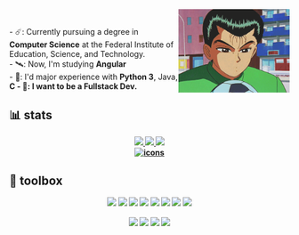 


<div>
    <img align="right" alt="user-picture" height="150" src="/images/yusuke.gif" />
    </br>
    <p align="left">
        - ☄️: Currently pursuing a degree in <strong>Computer Science</strong> at the Federal Institute of Education, Science, and Technology.</br>
        - 🛰️: Now, I'm studying <strong>Angular</strong></br>
        - 🚀: I'd major experience with <strong> Python 3</strong>, Java, <strong>C</strong</br>
        - 🌠: I want to be a <strong> Fullstack Dev</strong>.</br>
    </p>
</div>

<div align="center">
    <h2 align="left">📊 stats </h2>
    <a href="https://github.com/santivgo">
        <img height="180em"
            src="https://github-readme-stats.vercel.app/api?username=santivgo&theme=dracula&show_icons=true&hide_border=false&count_private=true"/>
        <img height="180em"
            src="https://github-readme-streak-stats.herokuapp.com/?user=santivgo&theme=dracula&hide_border=false" />
        <img height="330em"
            src="https://github-readme-stats.vercel.app/api/top-langs/?username=santivgo&theme=dracula&show_icons=true&hide_border=false&layout=compact" />
            </br>
        <img align="center" alt="icons" height="40em" src="https://skillicons.dev/icons?i=python,c,java,postgres,html,css" />
    </a>
</div>


<div align="center">
    <h2 align="left">🧰 toolbox</h2>
    <img
        src="https://img.shields.io/badge/VSCode-0078D4?style=for-the-badge&logo=visual%20studio%20code&logoColor=white" />
    <img src="https://img.shields.io/badge/Jupyter-F37626.svg?&style=for-the-badge&logo=Jupyter&logoColor=white" />
    <img src="https://img.shields.io/badge/Android%20Studio-3DDC84.svg?style=for-the-badge&logo=android-studio&logoColor=white"/>
    <img src="https://img.shields.io/badge/GNU%20Bash-4EAA25?style=for-the-badge&logo=GNU%20Bash&logoColor=white" />
    <img
        src="https://img.shields.io/badge/figma-%23F24E1E.svg?style=for-the-badge&logo=figma&logoColor=white" />
    <img src="https://img.shields.io/badge/GitHub-100000?style=for-the-badge&logo=github&logoColor=white" />
    <img src="https://img.shields.io/badge/Debian-A81D33?style=for-the-badge&logo=debian&logoColor=white" />
    <img src="https://img.shields.io/badge/Linux_Mint-87CF3E?style=for-the-badge&logo=linux-mint&logoColor=white" />

   
</div>

</br>
<div align="center">
    <a href="mailto:requiemsantiago@gmail.com?Subject=Message"><img
            src="https://img.shields.io/badge/Gmail-D14836?style=for-the-badge&logo=gmail&logoColor=white" /></a>
    <a href="https://t.me/santtt"><img
            src="https://img.shields.io/badge/Telegram-2CA5E0?style=for-the-badge&logo=telegram&logoColor=white"></a>
    <a href="https://www.linkedin.com/in/neosant/"><img
            src="https://img.shields.io/badge/LinkedIn-0077B5?style=for-the-badge&logo=linkedin&logoColor=white" /></a>
    <a href="https://www.twitter.com/trashrama"><img
            src="https://img.shields.io/badge/Twitter-1DA1F2?style=for-the-badge&logo=twitter&logoColor=white" /></a></br></br>
</div>

<div>

</div>
